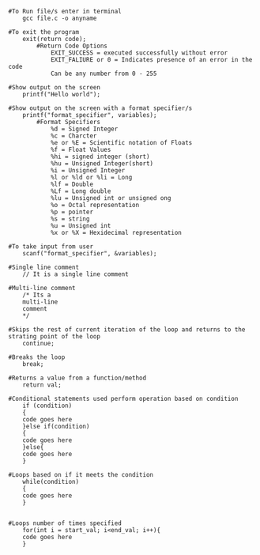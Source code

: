 	
	#To Run file/s enter in terminal
		gcc file.c -o anyname

	#To exit the program
		exit(return code);
			#Return Code Options
				EXIT_SUCCESS = executed successfully without error
				EXIT_FALIURE or 0 = Indicates presence of an error in the code
				Can be any number from 0 - 255

	#Show output on the screen
		printf("Hello world");

	#Show output on the screen with a format specifier/s
		printf("format_specifier", variables);
			#Format Specifiers
				%d = Signed Integer
				%c = Charcter
				%e or %E = Scientific notation of Floats
				%f = Float Values
				%hi = signed integer (short)
				%hu = Unsigned Integer(short)
				%i = Unsigned Integer
				%l or %ld or %li = Long
				%lf = Double
				%Lf = Long double
				%lu = Unsigned int or unsigned ong
				%o = Octal representation
				%p = pointer
				%s = string
				%u = Unsigned int
				%x or %X = Hexidecimal representation

	#To take input from user
		scanf("format_specifier", &variables);

	#Single line comment
		// It is a single line comment

	#Multi-line comment
		/* Its a 
		multi-line
		comment
		*/

	#Skips the rest of current iteration of the loop and returns to the strating point of the loop
		continue;

	#Breaks the loop
		break;

	#Returns a value from a function/method
		return val;

	#Conditional statements used perform operation based on condition
		if (condition)
		{
		code goes here
		}else if(condition)
		{
		code goes here
		}else{
		code goes here
		}

	#Loops based on if it meets the condition
		while(condition)
		{
		code goes here
		}

		
	#Loops number of times specified
		for(int i = start_val; i<end_val; i++){
  		code goes here
		}
